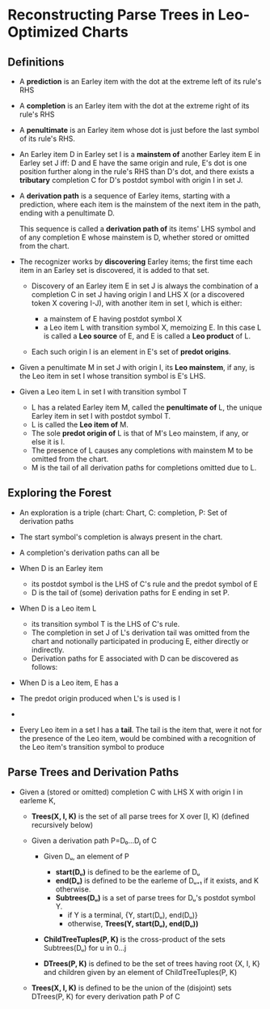 # Reconstructing Parse Trees in Leo-Optimized Charts

## Definitions

- A **prediction** is an Earley item with the dot at the extreme left of its rule's RHS
- A **completion** is an Earley item with the dot at the extreme right of its rule's RHS
- A **penultimate** is an Earley item whose dot is just before the last symbol of its rule's RHS.

- An Earley item D in Earley set I is a **mainstem of** another Earley item E in Earley set J iff: D
  and E have the same origin and rule, E's dot is one position further along in the rule's RHS than
  D's dot, and there exists a **tributary** completion C for D's postdot symbol with origin I in set
  J.

- A **derivation path** is a sequence of Earley items, starting with a prediction, where each item
  is the mainstem of the next item in the path, ending with a penultimate D.
  
  This sequence is called a **derivation path of** its items' LHS symbol and of any completion E
  whose mainstem is D, whether stored or omitted from the chart.

- The recognizer works by **discovering** Earley items; the first time each item in an Earley set is
  discovered, it is added to that set.
  
  - Discovery of an Earley item E in set J is always the combination of a completion C in set J having
    origin I and LHS X (or a discovered token X covering I-J), with another item in set I, which is
    either:

    - a mainstem of E having postdot symbol X
    - a Leo item L with transition symbol X, memoizing E. In this case L is called a **Leo source** of
      E, and E is called a **Leo product** of L.
    
  - Each such origin I is an element in E's set of **predot origins**.
  
- Given a penultimate M in set J with origin I, its **Leo mainstem**, if any, is the Leo item in
  set I whose transition symbol is E's LHS.
  
- Given a Leo item L in set I with transition symbol T

  - L has a related Earley item M, called the **penultimate of** L, the unique Earley item in set I
    with postdot symbol T.
  - L is called the **Leo item of** M.
  - The sole **predot origin of** L is that of M's Leo mainstem, if any, or else it is I.
  - The presence of L causes any completions with mainstem M to be omitted from the chart. 
  - M is the tail of all derivation paths for completions omitted due to L.
  
## Exploring the Forest

- An exploration is a triple (chart: Chart, C: completion, P: Set of derivation paths

- The start symbol's completion is always present in the chart.

- A completion's derivation paths can all be 

- When D is an Earley item
  - its postdot symbol is the LHS of C's rule and the predot symbol of E
  - D is the tail of (some) derivation paths for E ending in set P.
  
- When D is a Leo item L
  - its transition symbol T is the LHS of C's rule.
  - The completion in set J of L's derivation tail was omitted from the chart and notionally
    participated in producing E, either directly or indirectly.
  - Derivation paths for E associated with D can be discovered as follows:
  
- When D is a Leo item, E has a 
  
- The predot origin produced when L's is used is I 
-
- Every Leo item in a set I has a **tail**.  The tail is the item that, were it not for the presence
  of the Leo item, would be combined with a recognition of the Leo item's transition symbol to produce


## Parse Trees and Derivation Paths

- Given a (stored or omitted) completion C with LHS X with origin I in earleme K,

  - **Trees(X, I, K)** is the set of all parse trees for X over [I, K) (defined recursively below)
  
  - Given a derivation path P=D₀...Dⱼ of C
  
    - Given Dᵤ, an element of P

      - **start(Dᵤ)** is defined to be the earleme of Dᵤ
      - **end(Dᵤ)** is defined to be the earleme of Dᵤ₊₁ if it exists, and K otherwise.
      - **Subtrees(Dᵤ)** is a set of parse trees for Dᵤ's postdot symbol Y.
        - if Y is a terminal, {Y, start(Dᵤ), end(Dᵤ)}
        - otherwise, **Trees(Y, start(Dᵤ), end(Dᵤ))**

    - **ChildTreeTuples(P, K)** is the cross-product of the sets Subtrees(Dᵤ) for u in 0...j
    - **DTrees(P, K)** is defined to be the set of trees having root {X, I, K} and children given by
      an element of ChildTreeTuples(P, K)

  - **Trees(X, I, K)** is defined to be the union of the (disjoint) sets DTrees(P, K) for every
    derivation path P of C
  

